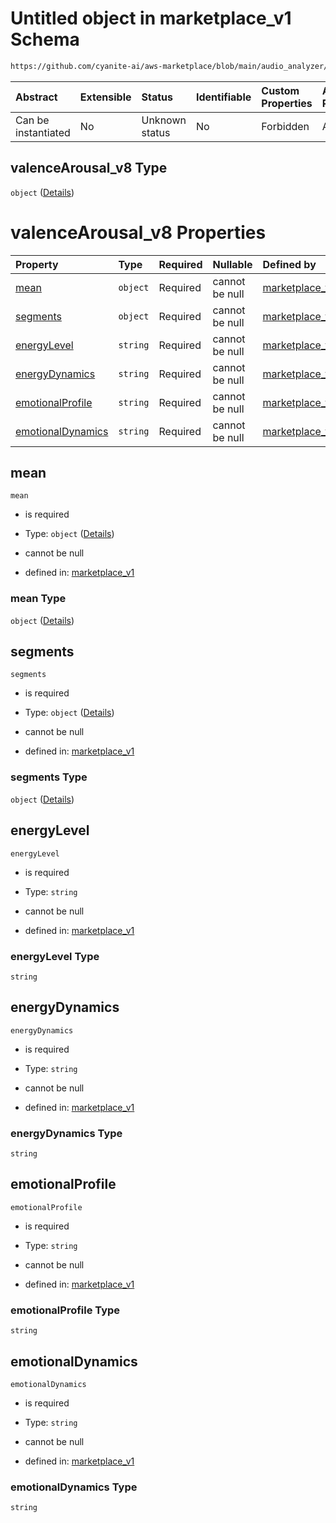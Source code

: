 # Untitled object in marketplace\_v1 Schema

```txt
https://github.com/cyanite-ai/aws-marketplace/blob/main/audio_analyzer/schemes/marketplace_v1/schema/marketplace_v1.schema.json#/properties/analysis/properties/valenceArousal_v8
```



| Abstract            | Extensible | Status         | Identifiable | Custom Properties | Additional Properties | Access Restrictions | Defined In                                                                                   |
| :------------------ | :--------- | :------------- | :----------- | :---------------- | :-------------------- | :------------------ | :------------------------------------------------------------------------------------------- |
| Can be instantiated | No         | Unknown status | No           | Forbidden         | Allowed               | none                | [marketplace\_v1.schema.json\*](../schema/marketplace_v1.schema.json "open original schema") |

## valenceArousal\_v8 Type

`object` ([Details](marketplace_v1-properties-analysis-properties-valencearousal_v8.md))

# valenceArousal\_v8 Properties

| Property                                | Type     | Required | Nullable       | Defined by                                                                                                                                                                                                                                                                                                                          |
| :-------------------------------------- | :------- | :------- | :------------- | :---------------------------------------------------------------------------------------------------------------------------------------------------------------------------------------------------------------------------------------------------------------------------------------------------------------------------------- |
| [mean](#mean)                           | `object` | Required | cannot be null | [marketplace\_v1](marketplace_v1-properties-analysis-properties-valencearousal_v8-properties-mean.md "https://github.com/cyanite-ai/aws-marketplace/blob/main/audio_analyzer/schemes/marketplace_v1/schema/marketplace_v1.schema.json#/properties/analysis/properties/valenceArousal_v8/properties/mean")                           |
| [segments](#segments)                   | `object` | Required | cannot be null | [marketplace\_v1](marketplace_v1-properties-analysis-properties-valencearousal_v8-properties-segments.md "https://github.com/cyanite-ai/aws-marketplace/blob/main/audio_analyzer/schemes/marketplace_v1/schema/marketplace_v1.schema.json#/properties/analysis/properties/valenceArousal_v8/properties/segments")                   |
| [energyLevel](#energylevel)             | `string` | Required | cannot be null | [marketplace\_v1](marketplace_v1-properties-analysis-properties-valencearousal_v8-properties-energylevel.md "https://github.com/cyanite-ai/aws-marketplace/blob/main/audio_analyzer/schemes/marketplace_v1/schema/marketplace_v1.schema.json#/properties/analysis/properties/valenceArousal_v8/properties/energyLevel")             |
| [energyDynamics](#energydynamics)       | `string` | Required | cannot be null | [marketplace\_v1](marketplace_v1-properties-analysis-properties-valencearousal_v8-properties-energydynamics.md "https://github.com/cyanite-ai/aws-marketplace/blob/main/audio_analyzer/schemes/marketplace_v1/schema/marketplace_v1.schema.json#/properties/analysis/properties/valenceArousal_v8/properties/energyDynamics")       |
| [emotionalProfile](#emotionalprofile)   | `string` | Required | cannot be null | [marketplace\_v1](marketplace_v1-properties-analysis-properties-valencearousal_v8-properties-emotionalprofile.md "https://github.com/cyanite-ai/aws-marketplace/blob/main/audio_analyzer/schemes/marketplace_v1/schema/marketplace_v1.schema.json#/properties/analysis/properties/valenceArousal_v8/properties/emotionalProfile")   |
| [emotionalDynamics](#emotionaldynamics) | `string` | Required | cannot be null | [marketplace\_v1](marketplace_v1-properties-analysis-properties-valencearousal_v8-properties-emotionaldynamics.md "https://github.com/cyanite-ai/aws-marketplace/blob/main/audio_analyzer/schemes/marketplace_v1/schema/marketplace_v1.schema.json#/properties/analysis/properties/valenceArousal_v8/properties/emotionalDynamics") |

## mean



`mean`

*   is required

*   Type: `object` ([Details](marketplace_v1-properties-analysis-properties-valencearousal_v8-properties-mean.md))

*   cannot be null

*   defined in: [marketplace\_v1](marketplace_v1-properties-analysis-properties-valencearousal_v8-properties-mean.md "https://github.com/cyanite-ai/aws-marketplace/blob/main/audio_analyzer/schemes/marketplace_v1/schema/marketplace_v1.schema.json#/properties/analysis/properties/valenceArousal_v8/properties/mean")

### mean Type

`object` ([Details](marketplace_v1-properties-analysis-properties-valencearousal_v8-properties-mean.md))

## segments



`segments`

*   is required

*   Type: `object` ([Details](marketplace_v1-properties-analysis-properties-valencearousal_v8-properties-segments.md))

*   cannot be null

*   defined in: [marketplace\_v1](marketplace_v1-properties-analysis-properties-valencearousal_v8-properties-segments.md "https://github.com/cyanite-ai/aws-marketplace/blob/main/audio_analyzer/schemes/marketplace_v1/schema/marketplace_v1.schema.json#/properties/analysis/properties/valenceArousal_v8/properties/segments")

### segments Type

`object` ([Details](marketplace_v1-properties-analysis-properties-valencearousal_v8-properties-segments.md))

## energyLevel



`energyLevel`

*   is required

*   Type: `string`

*   cannot be null

*   defined in: [marketplace\_v1](marketplace_v1-properties-analysis-properties-valencearousal_v8-properties-energylevel.md "https://github.com/cyanite-ai/aws-marketplace/blob/main/audio_analyzer/schemes/marketplace_v1/schema/marketplace_v1.schema.json#/properties/analysis/properties/valenceArousal_v8/properties/energyLevel")

### energyLevel Type

`string`

## energyDynamics



`energyDynamics`

*   is required

*   Type: `string`

*   cannot be null

*   defined in: [marketplace\_v1](marketplace_v1-properties-analysis-properties-valencearousal_v8-properties-energydynamics.md "https://github.com/cyanite-ai/aws-marketplace/blob/main/audio_analyzer/schemes/marketplace_v1/schema/marketplace_v1.schema.json#/properties/analysis/properties/valenceArousal_v8/properties/energyDynamics")

### energyDynamics Type

`string`

## emotionalProfile



`emotionalProfile`

*   is required

*   Type: `string`

*   cannot be null

*   defined in: [marketplace\_v1](marketplace_v1-properties-analysis-properties-valencearousal_v8-properties-emotionalprofile.md "https://github.com/cyanite-ai/aws-marketplace/blob/main/audio_analyzer/schemes/marketplace_v1/schema/marketplace_v1.schema.json#/properties/analysis/properties/valenceArousal_v8/properties/emotionalProfile")

### emotionalProfile Type

`string`

## emotionalDynamics



`emotionalDynamics`

*   is required

*   Type: `string`

*   cannot be null

*   defined in: [marketplace\_v1](marketplace_v1-properties-analysis-properties-valencearousal_v8-properties-emotionaldynamics.md "https://github.com/cyanite-ai/aws-marketplace/blob/main/audio_analyzer/schemes/marketplace_v1/schema/marketplace_v1.schema.json#/properties/analysis/properties/valenceArousal_v8/properties/emotionalDynamics")

### emotionalDynamics Type

`string`
